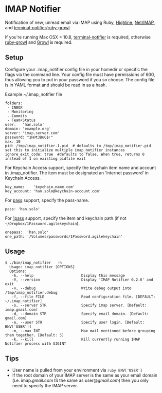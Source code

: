 IMAP Notifier
=============

Notification of new, unread email via IMAP using Ruby, [Highline](http://highline.rubyforge.org/doc/), [Net/IMAP](http://ruby-doc.org/stdlib-1.9.3/libdoc/net/imap/rdoc/Net/IMAP.html), and [terminal-notifier](https://github.com/alloy/terminal-notifier)/[ruby-growl](https://github.com/drbrain/ruby-growl).

If you're running Max OSX > 10.8, [terminal-notifier](https://github.com/alloy/terminal-notifier) is required, otherwise [ruby-growl](https://github.com/drbrain/ruby-growl) and [Growl](http://growl.info/) is required.

Setup
--------
Configure your .imap_notifier config file in your homedir or specific the flags via the command line.  Your config file must have permissions of 600, thus allowing you to put in your password if you so choose.  The config file is in YAML format and should be read in as a hash.


Example ~/.imap_notifier file

    folders:
     - INBOX
     - Monitoring
     - Commits
     - Team+Status
    user:   'han.solo'
    domain: 'example.org'
    server: 'imap.server.com'
    password: "1H@t3BuG$!"
    max: 10
    pid: /tmp/imap_notifier.1.pid  # defaults to /tmp/imap_notifier.pid set this to initialize multiple imap_notifier instances
    ignore_exit_code: true  #defaults to false. When true, returns 0 instead of 1 on existing pidfile exit


For Keychain Access support, specify the keychain item name and account in .imap_notifier.  The item must be designated an 'Internet password' in Keychain Access.

    key_name:    'keychain.name.com'
    key_account: 'han.solo@keychain-account.com'

For [pass](http://www.passwordstore.org/) support, specify the pass-name.

    pass: 'han.solo'

For [1pass](https://github.com/georgebrock/1pass) support, specify the item and keychain path (if not ``~/Dropbox/1Password.agilekeychain``).

    onepass:  'han.solo'
	one_path: '/Volumes/passwords/1Password.agilekeychain'


Usage
---------

    $ ./bin/imap_notifier   -h
      Usage: imap_notifier [OPTIONS]
      Options:
       -h, --help                      Display this message
       -V, --version                   Display 'IMAP Notifier 0.2.0' and exit
       -v, --debug                     Write debug output into /tmp/imap_notifier.debug
       -f, --file FILE                 Read configuration file. [DEFAULT: ~/.imap_notifier]
       -s, --server STR                Specify imap server. [Default: imap.gmail.com]
       -d, --domain STR                Specify email domain. [Default: gmail.com]
       -u, --user STR                  Specify user login. [Default: ENV['USER']]
       -m, --max INT                   Max mail mentioned before grouping them together. [Default: 5]
       -k, --kill                      Kill currently running IMAP Notifier process with SIGINT


Tips
------

* User name is pulled from your environment via ```ruby ENV['USER'] ```
* If the root domain of your IMAP server is the same as your email domain (i.e. imap._gmail.com_ IS the same as user@_gmail.com_) then you only need to specify the IMAP server.
